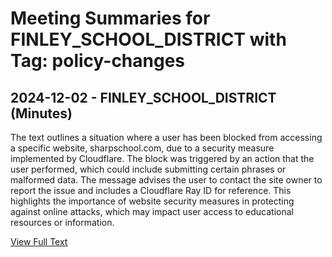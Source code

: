 # Meeting Summaries for FINLEY_SCHOOL_DISTRICT with Tag: policy-changes

## 2024-12-02 - FINLEY_SCHOOL_DISTRICT (Minutes)

The text outlines a situation where a user has been blocked from accessing a specific website, sharpschool.com, due to a security measure implemented by Cloudflare. The block was triggered by an action that the user performed, which could include submitting certain phrases or malformed data. The message advises the user to contact the site owner to report the issue and includes a Cloudflare Ray ID for reference. This highlights the importance of website security measures in protecting against online attacks, which may impact user access to educational resources or information.

[View Full Text](https://raw.githubusercontent.com/VoronoiPerspectives/WashingtonStateSchoolBoardExplorer/refs/heads/main/data/countries/usa/states/wa/counties/benton/school_boards/finley_school_district/2024/processed/2024-12-02-minutes.txt)

